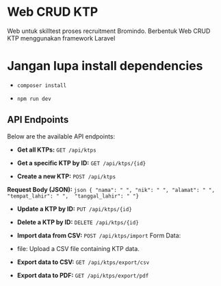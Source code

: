 # Web CRUD KTP
Web untuk skilltest proses recruitment Bromindo. Berbentuk Web CRUD KTP menggunakan framework Laravel

# Jangan lupa install dependencies
- ```composer install```

- ```npm run dev```

## API Endpoints
Below are the available API endpoints:

- **Get all KTPs:**
```GET /api/ktps```

- **Get a specific KTP by ID:**
```GET /api/ktps/{id}```

- **Create a new KTP:**
```POST /api/ktps```

**Request Body (JSON):**
```json { "nama": " ", "nik": " ", "alamat": " ", "tempat_lahir": " ",  "tanggal_lahir": " "}```

- **Update a KTP by ID:**
```PUT /api/ktps/{id}```

- **Delete a KTP by ID:**
```DELETE /api/ktps/{id}```

- **Import data from CSV:**
```POST /api/ktps/import```
Form Data:
- file: Upload a CSV file containing KTP data.

- **Export data to CSV:**
```GET /api/ktps/export/csv```

- **Export data to PDF:**
```GET /api/ktps/export/pdf```

